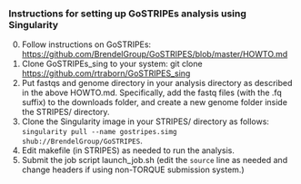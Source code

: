 ### Instructions for setting up GoSTRIPEs analysis using Singularity

0. Follow instructions on GoSTRIPEs: https://github.com/BrendelGroup/GoSTRIPES/blob/master/HOWTO.md
1. Clone GoSTRIPEs_sing to your system: git clone https://github.com/rtraborn/GoSTRIPES_sing
2. Put fastqs and genome directory in your analysis directory as described in the above HOWTO.md. Specifically, add the fastq files (with the .fq suffix) to the downloads folder, and create a new genome folder inside the STRIPES/ directory.
3. Clone the Singularity image in your STRIPES/ directory as follows: `singularity pull --name gostripes.simg shub://BrendelGroup/GoSTRIPES`. 
4. Edit makefile (in STRIPES) as needed to run the analysis.
5. Submit the job script launch_job.sh (edit the `source` line as needed and change headers if using non-TORQUE submission system.)

